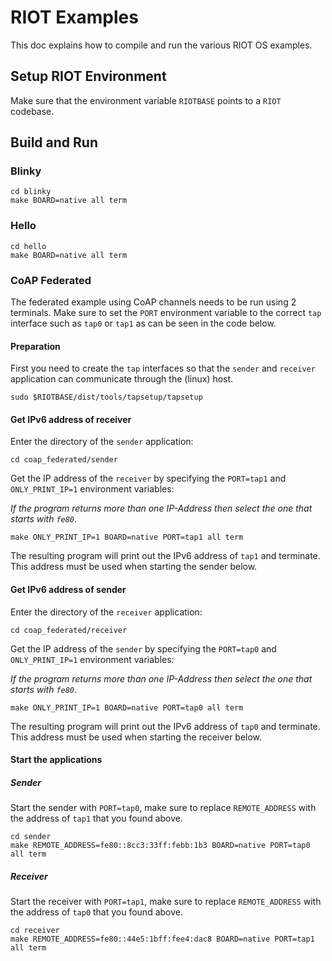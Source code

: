 # RIOT Examples

This doc explains how to compile and run the various RIOT OS examples.

## Setup RIOT Environment

Make sure that the environment variable `RIOTBASE` points to a `RIOT` codebase.

## Build and Run

### Blinky

```shell
cd blinky
make BOARD=native all term
```

### Hello

```shell
cd hello
make BOARD=native all term
```

### CoAP Federated

The federated example using CoAP channels needs to be run using 2 terminals.
Make sure to set the `PORT` environment variable to the correct `tap` interface such as `tap0` or `tap1` as can be seen in the code below.

#### Preparation

First you need to create the `tap` interfaces so that the `sender` and `receiver` application can communicate through the (linux) host.

```shell
sudo $RIOTBASE/dist/tools/tapsetup/tapsetup
```

#### Get IPv6 address of receiver

Enter the directory of the `sender` application:

```shell
cd coap_federated/sender
```

Get the IP address of the `receiver` by specifying the `PORT=tap1` and `ONLY_PRINT_IP=1` environment variables:

*If the program returns more than one IP-Address then select the one that starts with `fe80`*.

```shell
make ONLY_PRINT_IP=1 BOARD=native PORT=tap1 all term
```

The resulting program will print out the IPv6 address of `tap1` and terminate. 
This address must be used when starting the sender below.


#### Get IPv6 address of sender

Enter the directory of the `receiver` application:

```shell
cd coap_federated/receiver
```

Get the IP address of the `sender` by specifying the `PORT=tap0` and `ONLY_PRINT_IP=1` environment variables:

*If the program returns more than one IP-Address then select the one that starts with `fe80`*.

```shell
make ONLY_PRINT_IP=1 BOARD=native PORT=tap0 all term
```

The resulting program will print out the IPv6 address of `tap0` and terminate. 
This address must be used when starting the receiver below.

#### Start the applications

##### Sender
Start the sender with `PORT=tap0`, make sure to replace `REMOTE_ADDRESS` with 
the address of `tap1` that you found above.  

```shell
cd sender
make REMOTE_ADDRESS=fe80::8cc3:33ff:febb:1b3 BOARD=native PORT=tap0 all term
```

##### Receiver

Start the receiver with `PORT=tap1`, make sure to replace `REMOTE_ADDRESS` with 
the address of `tap0` that you found above.  

```shell
cd receiver
make REMOTE_ADDRESS=fe80::44e5:1bff:fee4:dac8 BOARD=native PORT=tap1 all term
```
